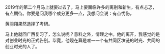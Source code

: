 2019年的第二个月马上就要过去了。马上要面临许多的离别和新生，有点忐忑，有点期待。你要是问我哪个成分更多一点，我想问会说：有点忧伤。

黄羽翔果然选择了考研。

马上他就回广西复习了，怎么说呢？意料之外，情理之中。他的离开，我感觉的是对创业时光的正式告别。毕竟，他现在算是唯一一个有共同区块链的时光、共同的创业时光的人了。
<!--stackedit_data:
eyJoaXN0b3J5IjpbNzc4MDA0MDYxXX0=
-->